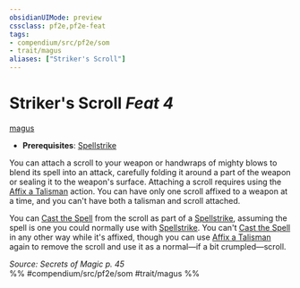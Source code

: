 ```yaml
---
obsidianUIMode: preview
cssclass: pf2e,pf2e-feat
tags:
- compendium/src/pf2e/som
- trait/magus
aliases: ["Striker's Scroll"]
---
```

# Striker's Scroll  *Feat 4*  
[magus](rules/traits/magus-som.md "Magus Class Trait")  

- **Prerequisites**: [Spellstrike](rules/actions/spellstrike-som.md)

You can attach a scroll to your weapon or handwraps of mighty blows to blend its spell into an attack, carefully folding it around a part of the weapon or sealing it to the weapon's surface. Attaching a scroll requires using the [Affix a Talisman](rules/actions/affix-a-talisman.md) action. You can have only one scroll affixed to a weapon at a time, and you can't have both a talisman and scroll attached.

You can [Cast the Spell](rules/actions/cast-a-spell.md) from the scroll as part of a [Spellstrike](rules/actions/spellstrike-som.md), assuming the spell is one you could normally use with [Spellstrike](rules/actions/spellstrike-som.md). You can't [Cast the Spell](rules/actions/cast-a-spell.md) in any other way while it's affixed, though you can use [Affix a Talisman](rules/actions/affix-a-talisman.md) again to remove the scroll and use it as a normal—if a bit crumpled—scroll.

*Source: Secrets of Magic p. 45*  
%% #compendium/src/pf2e/som #trait/magus %%